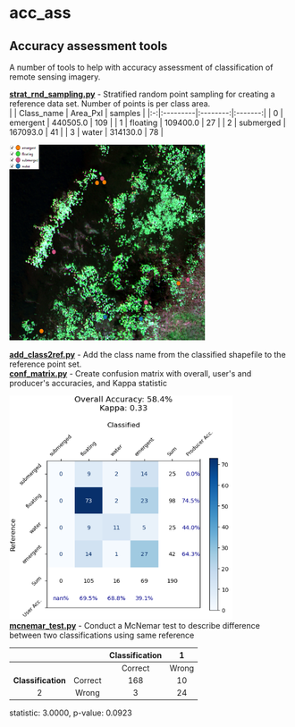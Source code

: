 # acc_ass
## Accuracy assessment tools
A number of tools to help with accuracy assessment of classification of remote sensing imagery.

<b>[strat_rnd_sampling.py](https://github.com/timwh/acc_ass/blob/main/strat_rnd_sampling.py)</b>  - Stratified random point sampling for creating a reference data set. Number of points is per class area. <br>
  | | Class_name | Area_Pxl	| samples |
  |:-:|:---------|:--------:|:-------:|
  | 0 |	emergent |	440505.0	| 109 |
  | 1	| floating	| 109400.0	| 27 |
  | 2	| submerged	| 167093.0	| 41 |
  | 3	| water	| 314130.0 |	78 |

<img src="https://github.com/timwh/acc_ass/blob/main/images/Screenshot%202025-03-31093809.png" width="350" height="350" />

<b>[add_class2ref.py](https://github.com/timwh/acc_ass/blob/main/add_class2ref.py)</b> - Add the class name from the classified shapefile to the reference point set. <br>
<b>[conf_matrix.py](https://github.com/timwh/acc_ass/blob/main/conf_matrix.py)</b> - Create confusion matrix with overall, user's and producer's accuracies, and Kappa statistic

<img src="https://github.com/timwh/acc_ass/blob/main/images/Screenshot2025-03-28160534.png" width="400" height="400" /><br>
<b>[mcnemar_test.py](https://github.com/timwh/acc_ass/blob/main/mcnemar_test.py)</b> - Conduct a McNemar test to describe difference between two classifications using same reference

|||Classification|1|
|:-:|:-:|:------:|:-------:|
|||Correct|Wrong|
|<b>Classification</b>|Correct|168|10|
|2|Wrong|3|24|

statistic: 3.0000, p-value: 0.0923

